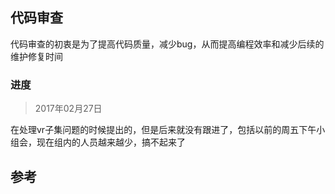 ## 代码审查

代码审查的初衷是为了提高代码质量，减少bug，从而提高编程效率和减少后续的维护修复时间

### 进度

> 2017年02月27日

在处理vr子集问题的时候提出的，但是后来就没有跟进了，包括以前的周五下午小组会，现在组内的人员越来越少，搞不起来了



## 参考


